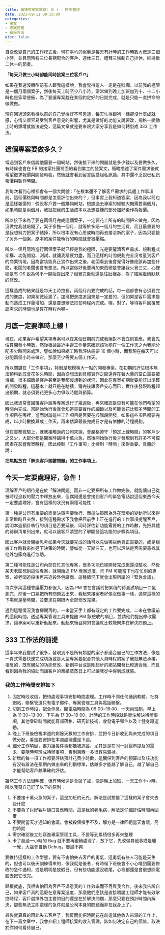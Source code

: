 ```yaml
---
title: 敏捷式接案實踐( 三 ) - 時間管理
date: 2021-09-11 09:30:00
categories:
- 接案
- 專案管理
- 看板方法
etoc: false
---
```


自從改變自己的工作模式後，現在平均的案量是每天有計時的工作時數大概是三個小時，並且同時有三位長期配合的客戶，週休三日，禮拜三強制自己排休，維持做二休一的節奏。

**「每天只做三小時卻能同時接案三位客戶!?」**

如果在我還沒轉型前有人跟我這樣說，我會覺得這人一定是在唬爛。以前我的極限是一個月兩個案子，然後每天工時至少八小時，常常做到晚上加班加到十、十二小時也是家常便飯，為了要讓專案趕在某個約定好的日期完成，就是只能一直拼命的做做做。

現在回過頭來看待以前的自己覺得好不可思議，每天忙得跟狗一樣卻沒什麼成就感，心情又很容易受到客戶意見的影響，尤其是做好的功能又說要改，規格一變動工時的爆增就無法避免，這篇文章就是要來跟大家分享我是如何轉型成 333 工作法。

<!-- more -->


## 這個專案要做多久？

常遇到客戶來信說他需要一個網站，然後接下來的問題就是多少錢以及要做多久，有時候也會在 FB 的接案社團裡面的看到業主的發案文，簡略描述了案件需求後就希望徵求報價與開發時程，然後就會看到留言區蓋起私訊牆，其中還不乏說已私訊報價與製作時間。

我每次看到心裡都會有一個大問號：「在根本還不了解客戶需求的具體工作事項前，這個價格與時間都是怎麼評估出來的？」但事實上我知道答案，因為我以前也是這樣報價的：假設客戶要一個購物網站，根據過去專案的經驗大概需要兩個月，如果時間是兩個月，我就把我的生活成本以及想要賺的部分加好後作為報價。

所以接下來為了要在兩個月完成這個案子，一定要花上所有的時間把它做完，因為沒做完我就賠錢了，案子多拖一個月，就等於多賠一個月的生活費，而且最重要的是我想努力把案子結掉，所以根本沒有心思或時間再去接洽新的案子，因為只要接了另外一個案，原本的案件能執行的時間就會被壓縮。

所以一個月同時進行兩個案子就已經是我的極限，光是要釐清客戶需求、規劃程式架構、功能開發、測試，就讓我精疲力盡，而且這樣的時間規劃完全沒考量到客戶的商業情境，因為當功能真正實作出來之後，老闆看到後會覺得好像應該再加些什麼，老闆的老闆也會有想法，所以當做好後要再加東西總是會讓我火冒三丈，心裡總是有 OS 說為何不一開始提出來？但冒完後就還是往肚裡吞，為了結案繼續默默的修改。

這樣造成的結果就是每天工時拉長，兩個月內要完成的話，每一週都會有必須要完成的進度，如果稍微延遲了，加班把進度追回來是一定要的，但如果是客戶需求變動而造成工作量增加，還是要想辦法把在時程內完成。喔，對了，等待客戶回覆確認需求的時間也是算在時程內喔~


## 月底一定要準時上線！

現在，如果客戶希望某項專案可以在某個日期前完成我絕對不會立刻答應，我會先估算開發小時數，然後根據最近手邊工作量來確認該功能在一個工作天之內我能分配多少時間來處理，譬如說如果總工時我評估需要 10 個小時，而我現在每天可以分配兩個小時來做它，那麼至少需要五個工作天。

所以關鍵在「工作事項」，特別是規模稍大一點的開發專案，在初期的評估根本無法預料到底會花多久時間，因為從想法到具體實作之間還存在著大量的空白需要被填補，很多細節是客戶甚至是我都沒想到的狀況，因此在專案初期就要能訂出準確的開發時程，這基本上就只是在瞎猜，猜完後讓客戶安心而已，實作後發現時程超出預期，就必須要花更多心力爭取時間與預算。

因此我通常會回覆客戶說等專案進行了幾週後，再來確認是否有可能在他們希望的時間內完成，當開始執行後就會知道需要實作的細節以及可能會花比較多時間的工作項目在哪裡，進而討論這些工作項目是否要在該階段開發，如果這些項目都要完成，以小時數換算成工作天，再來估算最後完成日才是有依據的時程規劃。

但在實務經驗上，就我接觸過的公司來說，會嚴格遵守「預定上線時間」的客戶少之又少，大部分都是開案時講得十萬火急，然後開始執行後才發現到有許多不可控因素在影響專案時程，因此控制「工作事項」比控制「時間」來得重要。具體的說：

**把焦點放在「解決客戶關鍵問題」的工作事項上**。


## 今天一定要處理好，急件！

理解客戶的期待是在於「解決問題」而非一定要把所有工作做完後，就能讓自己從被時程追殺的壓力中釋放出來，但偶爾還是會接到客戶的緊急電話說這個東西今天一定要處理好，會有這樣的狀況有兩種可能性：

第一種是公司有重要的商業決策需要執行，而這決策因為外在環境的變動所以來得非常臨時且突然，接到這種需求下我會把目前手上正在進行的工作事項提醒客戶，說明本週預計執行的項目是否要延後，同時評估新功能需要的工作時數，先把具體的待辦清單列出來，就可以讓客戶清楚的了解開發這功能的步驟與項目。

因此客戶就會開始思考如果今天就要完成的話可以先做哪些他真正需要的，或是根據工作時數來推遲下決策的時間，譬如從一天變三天，也可以評估是否需要尋找其他外包廠商進行協助。

第二種可能性是公司內部在忙其他專案，很多功能已經開發完成但還沒驗收，然後某天老闆想到這個專案，就開始追 PM 專案進度，而 PM 可能當下也在忙別的專案，被老闆追殺後再來追殺外包廠商，這種情況下就會出現所謂的「緊急會議」。

每次參與這種會議壓力都很大，因為 PM 會在會議前把累積的待測試項目一口氣測完，然後一口氣把所有問題丟出來，看起來接案者好像沒做事一樣，通常這樣的下場就是壓時間，並要求在期限內全部修改完畢。

遇到這種情況我會擇期再約，一來當天手上都有既定的工作要完成，二來在會議前的這段時間，透過專案管理工具來提醒 PM 該驗收的項目，並請他們提出修改需求，讓專案可以重新動起來，動起來後召開的會議就比較能聚焦在解決問題上。


## 333 工作法的前提

這半年來我嘗試了很多，發現到不是所有類型的案子都適合自己的工作方法，像是一頁式需要快速完成切版或是大型專案要配合其他人員時程的案子我就無法承接，相反的，既有網站的功能修改、新創平台或是剛起步的網站開發比較適合我，而且看到因為我的協助而讓客戶的業績蒸蒸日上可以讓我從中得到成就感。


### 我的工作時間安排如下

1. 固定時段收信，把待處理事項安排時間處理。工作時不開任何通訊軟體、社群網站，聯繫管道只有電子郵件、專案管理工具與電話聯繫。
2. 切割工作時段，配合作息。開電腦時間為 09:00~19:00，一天兩班制，早上為 11:30~13:00，下午為 17:30~19:00，計時的工作時段就是專注解決待辦事項，其他零碎時間就能寫部落格、研究新技術、收發電子郵件以及上健身房運動。
3.  晚上下班後檢視本週的剩餘天數的工作安排，並把今日新收到與未完成的項目做分配，看是要安排在本週處理還是下週。
4. 細分工作項目，盡力讓每件事都能被追蹤，尤其是是在同一討論串提及的需求，要隨時整理成待辦事項，否則東西一多很容易漏掉。
5. 新增的每一項工作都要評估預計花費小時數，這關係到客戶的預算以及該功能有沒有辦法在預期內做出來的判斷標準，估越多才能越了解自己，越了解自己才能幫助客戶越準確的評估。

雖然工作方法很明確，但有時候還是會破了戒，像是晚上加班、一天工作十小時，所以我幫自己訂了以下的原則：

1. 不要接十萬火急的案子，這是加班的元兇，解法是試想接了這樣的案子會失去些什麼
2. 不要為了討好客戶隨口答應時間，這是我的老毛病，解法是仔細評估時間再回覆
3. 不要開當天才通知的會議，會被殺個措手不及，解方是一律回絕當天會議，另約時間
4. 需求確認後立刻寫進專案管理工具，不要等到累積很多再來整理
5. 卡了超過一小時的 Bug 就不要再繼續處理了，放下它，先改做其他事或是睡一覺，大腦會自動 Debug，屢試不爽

要維持這樣的工作型態，要有不害怕失去客戶的勇氣，這勇氣有些人可能是天生的，但也可以後天訓練得來的，像我就是後者，有時候下班後會不小心喵到需要修改的急件通知，或是明明是放假日，但有些功能還沒收尾，心裡都還是會很想開電腦去把它改完。

歸根就底，我很害怕因為客戶不滿意我的工作效率而不再與我合作，後來我告訴自己，如果客戶真的這麼在意專案進度，那麼他們應該是直接聘請工程師才能有效掌控時程，客戶選擇外包主要的目的還是在於解決問題，那麼只要在預計時間內解決，那些無法立即處理的急件就是公司本身的問題而非在我身上了。

最後就算真的因此失去客戶了，我反而能把時間花在創造其他收入來源的工作上，在下一篇文章中，我會介紹工程師接案的收入管理，該如何決定自己的價值，取決於你如何看待自己。